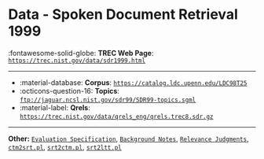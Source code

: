 # Data - Spoken Document Retrieval 1999 

:fontawesome-solid-globe: **TREC Web Page**: [`https://trec.nist.gov/data/sdr1999.html`](https://trec.nist.gov/data/sdr1999.html)

---

- :material-database: **Corpus**: [`https://catalog.ldc.upenn.edu/LDC98T25`](https://catalog.ldc.upenn.edu/LDC98T25)
- :octicons-question-16: **Topics**: [`ftp://jaguar.ncsl.nist.gov/sdr99/SDR99-topics.sgml`](ftp://jaguar.ncsl.nist.gov/sdr99/SDR99-topics.sgml)
- :material-label: **Qrels**: [`https://trec.nist.gov/data/qrels_eng/qrels.trec8.sdr.gz`](https://trec.nist.gov/data/qrels_eng/qrels.trec8.sdr.gz)


---

**Other:** [`Evaluation Specification`](https://trec.nist.gov/data/sdr/1998/sdr98_spec.txt), [`Background Notes`](https://trec.nist.gov/data/sdr/1998/sdr98_spec.txt), [`Relevance Judgments`](https://trec.nist.gov/data/sdr/1998/sdr98-qrels.txt), [`ctm2srt.pl`](https://trec.nist.gov/data/sdr/1998/ctm2srt.pl), [`srt2ctm.pl`](https://trec.nist.gov/data/sdr/1998/srt2ctm.pl), [`srt2ltt.pl`](https://trec.nist.gov/data/sdr/1998/srt2ltt.pl)
